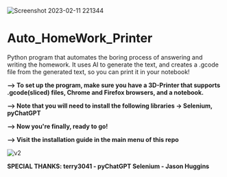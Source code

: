 ![Screenshot 2023-02-11 221344](https://user-images.githubusercontent.com/65309980/218279267-6224e175-df46-46d8-b0fb-84645b31587c.png)






# Auto_HomeWork_Printer
Python program that automates the boring process of answering and writing the homework.
It uses AI to generate the text, and creates a .gcode file from the generated text, so you can print it in your notebook!







<b>--> To set up the program, make sure you have a 3D-Printer that supports .gcode(sliced) files, Chrome and Firefox browsers, and a notebook.</b>

<b>--> Note that you will need to install the following libraries -> Selenium, pyChatGPT</b>

<b>--> Now you're finally, ready to go!</b>

<b>--> Visit the installation guide in the main menu of this repo</b>




![v2](https://user-images.githubusercontent.com/65309980/218425077-3759b68f-8da2-4ba9-b9e1-cb3a11b007f4.png)







<b>SPECIAL THANKS:
terry3041 - pyChatGPT
Selenium - Jason Huggins</b>
